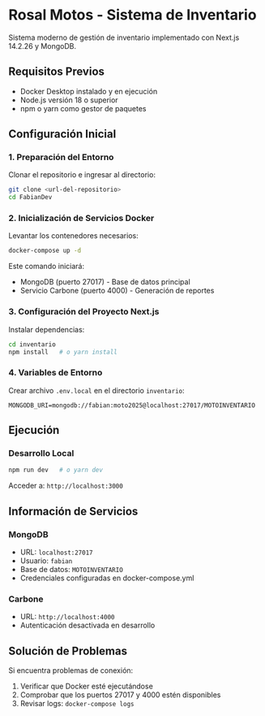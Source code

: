 # Rosal Motos - Sistema de Inventario

Sistema moderno de gestión de inventario implementado con Next.js 14.2.26 y MongoDB.

## Requisitos Previos

- Docker Desktop instalado y en ejecución
- Node.js versión 18 o superior
- npm o yarn como gestor de paquetes

## Configuración Inicial

### 1. Preparación del Entorno

Clonar el repositorio e ingresar al directorio:
```bash
git clone <url-del-repositorio>
cd FabianDev
```

### 2. Inicialización de Servicios Docker

Levantar los contenedores necesarios:
```bash
docker-compose up -d
```

Este comando iniciará:
- MongoDB (puerto 27017) - Base de datos principal
- Servicio Carbone (puerto 4000) - Generación de reportes

### 3. Configuración del Proyecto Next.js

Instalar dependencias:
```bash
cd inventario
npm install   # o yarn install
```

### 4. Variables de Entorno

Crear archivo `.env.local` en el directorio `inventario`:
```env
MONGODB_URI=mongodb://fabian:moto2025@localhost:27017/MOTOINVENTARIO
```

## Ejecución

### Desarrollo Local

```bash
npm run dev   # o yarn dev
```

Acceder a: `http://localhost:3000`

## Información de Servicios

### MongoDB
- URL: `localhost:27017`
- Usuario: `fabian`
- Base de datos: `MOTOINVENTARIO`
- Credenciales configuradas en docker-compose.yml

### Carbone
- URL: `http://localhost:4000`
- Autenticación desactivada en desarrollo

## Solución de Problemas

Si encuentra problemas de conexión:
1. Verificar que Docker esté ejecutándose
2. Comprobar que los puertos 27017 y 4000 estén disponibles
3. Revisar logs: `docker-compose logs`

